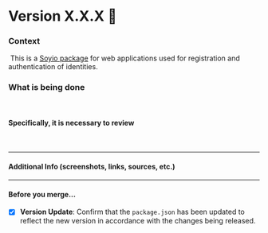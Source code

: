 # Version X.X.X 🎉

### Context

​
This is a [Soyio package](https://www.npmjs.com/package/@soyio/soyio-widget?activeTab=readme) for web applications used for registration and authentication of identities.

### What is being done

​

#### Specifically, it is necessary to review

​

---

#### Additional Info (screenshots, links, sources, etc.)

---

#### Before you merge...

- [x] **Version Update**: Confirm that the `package.json` has been updated to reflect the new version in accordance with the changes being released.
